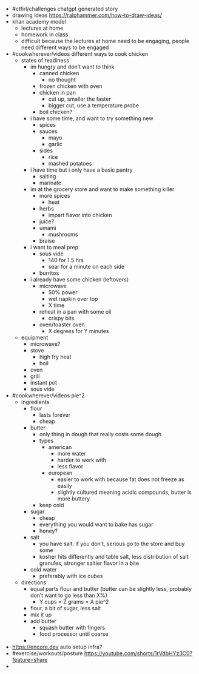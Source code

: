 - #ctfirl/challenges chatgpt generated story
- drawing ideas https://ralphammer.com/how-to-draw-ideas/
- khan academy model
	- lectures at home
	- homework in class
	- difficult because the lectures at home need to be engaging, people need different ways to be engaged
- #cookwherever/videos different ways to cook chicken
	- states of readiness
		- im hungry and don’t want to think
			- canned chicken
				- no thought
			- frozen chicken with oven
			- chicken in pan
				- cut up, smaller the faster
				- bigger cut, use a temperature probe
			- boil chicken?
		- i have some time, and want to try something new
			- spices
			- sauces
				- mayo
				- garlic
			- sides
				- rice
				- mashed potatoes
		- i have time but i only have a basic pantry
			- salting
			- marinate
		- im at the grocery store and want to make something killer
			- more spices
				- heat
			- herbs
				- impart flavor into chicken
			- juice?
			- umami
				- mushrooms
			- braise
		- i want to meal prep
			- sous vide
				- 140 for 1.5 hrs
				- sear for a minute on each side
			- burritos
		- i already have some chicken (leftovers)
			- microwave
				- 50% power
				- wet napkin over top
				- X time
			- reheat in a pan with some oil
				- crispy bits
			- oven/toaster oven
				- X degrees for Y minutes
	- equipment
		- microwave?
		- stove
			- high fry heat
			- boil
		- oven
		- grill
		- instant pot
		- sous vide
- #cookwherever/videos pie^2
	- ingredients
		- flour
			- lasts forever
			- cheap
		- butter
			- only thing in dough that really costs some dough
			- types
				- american
					- more water
					- harder to work with
					- less flavor
				- european
					- easier to work with because fat does not freeze as easily
					- slightly cultured meaning acidic compounds, butter is more buttery
			- keep cold
		- sugar
			- cheap
			- everything you would want to bake has sugar
			- honey?
		- salt
			- you have salt. if you don’t, serious go to the store and buy some
			- kosher hits differently and table salt, less distribution of salt granules, stronger saltier flavor in a bite
		- cold water
			- preferably with ice cubes
	- directions
		- equal parts flour and butter (butter can be slightly less, probably don’t want to go less than X%)
			- Y cups = Z grams = A pie^2
		- flour, a bit of sugar, less salt
		- mix it up
		- add butter
			- squash butter with fingers
			- food processor until coarse
		-
- https://encore.dev auto setup infra?
- #exercise/workouts/posture https://youtube.com/shorts/1rVdbHYz3C0?feature=share
-